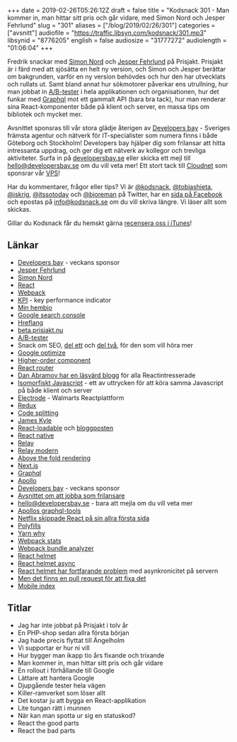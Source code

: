 +++
date = 2019-02-26T05:26:12Z
draft = false
title = "Kodsnack 301 - Man kommer in, man hittar sitt pris och går vidare, med Simon Nord och Jesper Fehrlund"
slug = "301"
aliases = ["/blog/2019/02/26/301"]
categories = ["avsnitt"]
audiofile = "https://traffic.libsyn.com/kodsnack/301.mp3"
libsynid = "8776205"
english = false
audiosize = "31777272"
audiolength = "01:06:04"
+++

Fredrik snackar med [Simon Nord](mailto:simon.nord@prisjakt.nu) och [Jesper Fehrlund](mailto:jesper.fehrlund@prisjakt.nu) på Prisjakt. Prisjakt är i färd med att sjösätta en helt ny version, och Simon och Jesper berättar om bakgrunden, varför en ny version behövdes och hur den har utvecklats och rullats ut. Samt bland annat hur sökmotorer påverkar ens utrullning, hur man jobbat in [A/B-tester](https://en.wikipedia.org/wiki/A/B_testing) i hela applikationen och organisationen, hur det funkar med [Graphql](https://github.com/graphql/graphql-js) mot ett gammalt API (bara bra tack), hur man renderar sina React-komponenter både på klient och server, en massa tips om bibliotek och mycket mer.

Avsnittet sponsras till vår stora glädje återigen av [Developers bay](http://developersbay.se/) - Sveriges främsta agentur och nätverk för IT-specialister som numera finns i både Göteborg och Stockholm! Developers bay hjälper dig som frilansar att hitta intressanta uppdrag, och ger dig ett nätverk av kollegor och trevliga aktiviteter. Surfa in på [developersbay.se](http://developersbay.se/) eller skicka ett mejl till [hello@developersbay.se](mailto:hello@developersbay.se) om du vill veta mer!
Ett stort tack till [Cloudnet](http://www.cloudnet.se) som sponsrar vår [VPS](http://en.wikipedia.org/wiki/Virtual_private_server)!

Har du kommentarer, frågor eller tips? Vi är [@kodsnack](https://www.twitter.com/kodsnack), [@tobiashieta](https://www.twitter.com/tobiashieta), [@iskrig](https://www.twitter.com/iskrig), [@itssotoday](https://twitter.com/itssotoday) och [@bjoreman](https://www.twitter.com/bjoreman) på Twitter, har en [sida på Facebook](https://www.facebook.com/kodsnack) och epostas på [info@kodsnack.se](mailto:info@kodsnack.se) om du vill skriva längre. Vi läser allt som skickas.

Gillar du Kodsnack får du hemskt gärna [recensera oss i iTunes](http://itunes.apple.com/se/podcast/kodsnack/id561631498?l=en)!

## Länkar ##
* [Developers bay](http://developersbay.se/) - veckans sponsor
* [Jesper Fehrlund](mailto:jesper.fehrlund@prisjakt.nu)
* [Simon Nord](mailto:simon.nord@prisjakt.nu)
* [React](https://en.wikipedia.org/wiki/React_%28JavaScript_library%29)
* [Webpack](https://en.wikipedia.org/wiki/Webpack)
* [KPI](https://en.wikipedia.org/wiki/Performance_indicator) - key performance indicator
* [Min hembio](https://sv.wikipedia.org/wiki/Minhembio)
* [Google search console](https://search.google.com/search-console/about)
* [Hreflang](https://moz.com/learn/seo/hreflang-tag)
* [beta.prisjakt.nu](https://beta.prisjakt.nu/)
* [A/B-tester](https://en.wikipedia.org/wiki/A/B_testing)
* Snack om SEO, [del ett](https://underutveckling.libsyn.com/26-skmotoroptimering-med-linus-larsson) och [del två](https://underutveckling.libsyn.com/30-mer-skmotoroptimering-med-linus-larsson), för den som vill höra mer
* [Google optimize](https://marketingplatform.google.com/about/optimize/)
* [Higher-order component](https://reactjs.org/docs/higher-order-components.html)
* [React router](https://github.com/ReactTraining/react-router)
* [Dan Abramov har en läsvärd blogg](https://overreacted.io/) för alla Reactintresserade
* [Isomorfiskt Javascript](https://en.wikipedia.org/wiki/Isomorphic_JavaScript) - ett av uttrycken för att köra samma Javascript på både klient och server
* [Electrode](https://www.electrode.io/) - Walmarts Reactplattform
* [Redux](https://en.wikipedia.org/wiki/Redux_%28JavaScript_library%29)
* [Code splitting](https://hackernoon.com/lessons-learned-code-splitting-with-webpack-and-react-f012a989113)
* [James Kyle](https://jamie.build/)
* [React-loadable](https://github.com/jamiebuilds/react-loadable) och [bloggposten](https://jamie.build/react-loadable.html)
* [React native](https://facebook.github.io/react-native/)
* [Relay](https://facebook.github.io/relay/)
* [Relay modern](https://code.fb.com/web/relay-modern-simpler-faster-more-extensible/)
* [Above the fold rendering](https://www.electrode.io/docs/above_fold_rendering.html)
* [Next.js](https://nextjs.org/)
* [Graphql](https://github.com/graphql/graphql-js)
* [Apollo](https://www.apollographql.com/)
* [Developers bay](http://developersbay.se/) - veckans sponsor
* [Avsnittet om att jobba som frilansare](https://kodsnack.se/223/)
* [hello@developersbay.se](mailto:hello@developersbay.se) - bara att mejla om du vill veta mer
* [Apollos graphql-tools](https://github.com/apollographql/graphql-tools)
* [Netflix skippade React på sin allra första sida](https://www.youtube.com/watch?v=V8oTJ8OZ5S0&feature=youtu.be&t=11m32s)
* [Polyfills](https://en.wikipedia.org/wiki/Polyfill_%28programming%29)
* [Yarn why](https://yarnpkg.com/lang/en/docs/cli/why/)
* [Webpack stats](https://webpack.js.org/configuration/stats/)
* [Webpack bundle analyzer](https://www.npmjs.com/package/webpack-bundle-analyzer)
* [React helmet](https://github.com/nfl/react-helmet)
* [React helmet async](https://github.com/staylor/react-helmet-async)
* [React helmet har fortfarande problem](https://github.com/nfl/react-helmet#server-usage) med asynkronicitet på servern
* [Men det finns en pull request för att fixa det](https://github.com/nfl/react-helmet/pull/355)
* [Mobile index](https://moz.com/blog/mobile-first-indexing-seo)

## Titlar ##
* Jag har inte jobbat på Prisjakt i tolv år
* En PHP-shop sedan allra första början
* Jag hade precis flyttat till Ängelholm
* Vi supportar er hur ni vill
* Hur bygger man ikapp tio års fixande och trixande
* Man kommer in, man hittar sitt pris och går vidare
* En rollout i förhållande till Google
* Lättare att hantera Google
* Djupgående tester hela vägen
* Killer-ramverket som löser allt
* Det kostar ju att bygga en React-applikation
* Lite tungan rätt i munnen
* När kan man spotta ur sig en statuskod?
* React the good parts
* React the bad parts